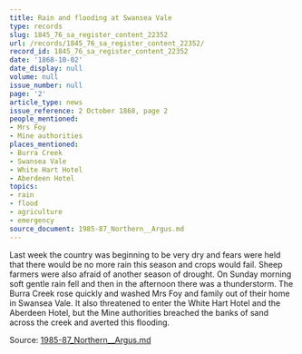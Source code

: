 ```yaml
---
title: Rain and flooding at Swansea Vale
type: records
slug: 1845_76_sa_register_content_22352
url: /records/1845_76_sa_register_content_22352/
record_id: 1845_76_sa_register_content_22352
date: '1868-10-02'
date_display: null
volume: null
issue_number: null
page: '2'
article_type: news
issue_reference: 2 October 1868, page 2
people_mentioned:
- Mrs Foy
- Mine authorities
places_mentioned:
- Burra Creek
- Swansea Vale
- White Hart Hotel
- Aberdeen Hotel
topics:
- rain
- flood
- agriculture
- emergency
source_document: 1985-87_Northern__Argus.md
---
```


Last week the country was beginning to be very dry and fears were held that there would be no more rain this season and crops would fail.  Sheep farmers were also afraid of another season of drought.  On Sunday morning soft gentle rain fell and then in the afternoon there was a thunderstorm.  The Burra Creek rose quickly and washed Mrs Foy and family out of their home in Swansea Vale.  It also threatened to enter the White Hart Hotel and the Aberdeen Hotel, but the Mine authorities breached the banks of sand across the creek and averted this flooding.

Source: [1985-87_Northern__Argus.md](/downloads/markdown/1985-87_Northern__Argus.md)
